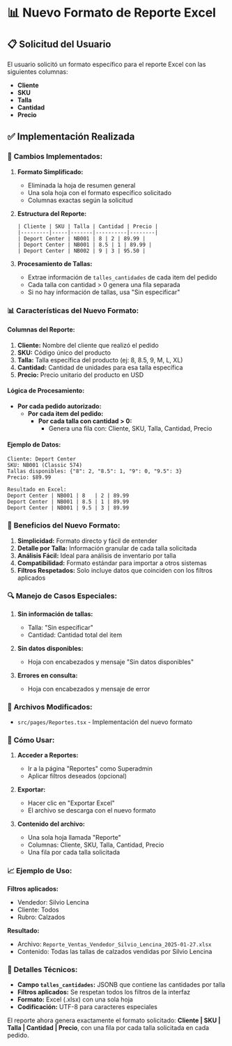 # 📊 Nuevo Formato de Reporte Excel

## 📋 **Solicitud del Usuario**

El usuario solicitó un formato específico para el reporte Excel con las siguientes columnas:
- **Cliente**
- **SKU** 
- **Talla**
- **Cantidad**
- **Precio**

## ✅ **Implementación Realizada**

### 🔧 **Cambios Implementados:**

1. **Formato Simplificado:**
   - Eliminada la hoja de resumen general
   - Una sola hoja con el formato específico solicitado
   - Columnas exactas según la solicitud

2. **Estructura del Reporte:**
   ```
   | Cliente | SKU | Talla | Cantidad | Precio |
   |---------|-----|-------|----------|--------|
   | Deport Center | NB001 | 8 | 2 | 89.99 |
   | Deport Center | NB001 | 8.5 | 1 | 89.99 |
   | Deport Center | NB002 | 9 | 3 | 95.50 |
   ```

3. **Procesamiento de Tallas:**
   - Extrae información de `talles_cantidades` de cada item del pedido
   - Cada talla con cantidad > 0 genera una fila separada
   - Si no hay información de tallas, usa "Sin especificar"

### 📊 **Características del Nuevo Formato:**

#### **Columnas del Reporte:**
1. **Cliente:** Nombre del cliente que realizó el pedido
2. **SKU:** Código único del producto
3. **Talla:** Talla específica del producto (ej: 8, 8.5, 9, M, L, XL)
4. **Cantidad:** Cantidad de unidades para esa talla específica
5. **Precio:** Precio unitario del producto en USD

#### **Lógica de Procesamiento:**
- **Por cada pedido autorizado:**
  - **Por cada item del pedido:**
    - **Por cada talla con cantidad > 0:**
      - Genera una fila con: Cliente, SKU, Talla, Cantidad, Precio

#### **Ejemplo de Datos:**
```
Cliente: Deport Center
SKU: NB001 (Classic 574)
Tallas disponibles: {"8": 2, "8.5": 1, "9": 0, "9.5": 3}
Precio: $89.99

Resultado en Excel:
Deport Center | NB001 | 8   | 2 | 89.99
Deport Center | NB001 | 8.5 | 1 | 89.99
Deport Center | NB001 | 9.5 | 3 | 89.99
```

### 🎯 **Beneficios del Nuevo Formato:**

1. **Simplicidad:** Formato directo y fácil de entender
2. **Detalle por Talla:** Información granular de cada talla solicitada
3. **Análisis Fácil:** Ideal para análisis de inventario por talla
4. **Compatibilidad:** Formato estándar para importar a otros sistemas
5. **Filtros Respetados:** Solo incluye datos que coinciden con los filtros aplicados

### 🔍 **Manejo de Casos Especiales:**

1. **Sin información de tallas:**
   - Talla: "Sin especificar"
   - Cantidad: Cantidad total del item

2. **Sin datos disponibles:**
   - Hoja con encabezados y mensaje "Sin datos disponibles"

3. **Errores en consulta:**
   - Hoja con encabezados y mensaje de error

### 📁 **Archivos Modificados:**

- `src/pages/Reportes.tsx` - Implementación del nuevo formato

### 🚀 **Cómo Usar:**

1. **Acceder a Reportes:**
   - Ir a la página "Reportes" como Superadmin
   - Aplicar filtros deseados (opcional)

2. **Exportar:**
   - Hacer clic en "Exportar Excel"
   - El archivo se descarga con el nuevo formato

3. **Contenido del archivo:**
   - Una sola hoja llamada "Reporte"
   - Columnas: Cliente, SKU, Talla, Cantidad, Precio
   - Una fila por cada talla solicitada

### 📈 **Ejemplo de Uso:**

**Filtros aplicados:**
- Vendedor: Silvio Lencina
- Cliente: Todos
- Rubro: Calzados

**Resultado:**
- Archivo: `Reporte_Ventas_Vendedor_Silvio_Lencina_2025-01-27.xlsx`
- Contenido: Todas las tallas de calzados vendidas por Silvio Lencina

### 🔧 **Detalles Técnicos:**

- **Campo `talles_cantidades`:** JSONB que contiene las cantidades por talla
- **Filtros aplicados:** Se respetan todos los filtros de la interfaz
- **Formato:** Excel (.xlsx) con una sola hoja
- **Codificación:** UTF-8 para caracteres especiales

El reporte ahora genera exactamente el formato solicitado: **Cliente | SKU | Talla | Cantidad | Precio**, con una fila por cada talla solicitada en cada pedido.




